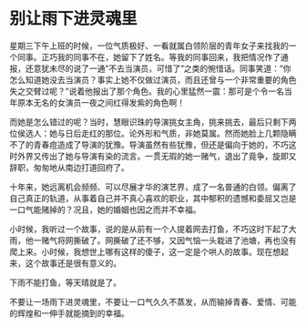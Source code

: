 # 别让雨下进灵魂里

星期三下午上班的时候，一位气质极好、一看就属白领阶层的青年女子来找我的一个同事。正巧我的同事不在，她留下了姓名。等我的同事回来，我把情况作了通报，还意犹未尽的说了一通”不去当演员，可惜了”之类的惋惜话。同事笑道：”你怎么知道她没去当演员？事实上她不仅做过演员，而且还曾与一个非常重要的角色失之交臂过呢？”说着他报出了那个角色。我的心里猛然一震：那可是个令一名当年原本无名的女演员一夜之间红得发紫的角色啊！ 

而她是怎么错过的呢？当时，慧眼识珠的导演挑女主角，挑来挑去，最后只剩下两位侯选人：她与日后走红的那位。论外形和气质，非她莫属。然而她脸上几颗隐瞒不了的青春痘造成了导演的犹豫。导演虽然有些犹豫，但还是偏向于她的，不巧这时外界又传出了她与导演有染的流言。一贯无瑕的她一赌气，退出了竟争，旋即又辞职，匆匆地从南边打道回府了。 

十年来，她远离机会频频、可以尽展才华的演艺界，成了一名普通的白领。偏离了自己真正的轨道，从事着自己并不真心喜欢的职业，其中郁积的遗憾和委屈又岂是一口气能赌掉的？况且，她的婚姻也因之而并不幸福。 

小时候，我听过一个故事，说的是从前有一个人提着网去打鱼，不巧这时下起了大雨，他一赌气将网撕破了。网撕破了还不够，又因气恼一头栽进了池塘，再也没有爬上来。小时候，我想世上哪有这样的傻子，这一定是个哄人的故事。现在想起来，这个故事还是很有意义的。 

下雨不能打鱼，等天晴就是了。 

不要让一场雨下进灵魂里，不要让一口气久久不蒸发，从而输掉青春、爱情、可能的辉煌和一伸手就能摘到的幸福。
 
